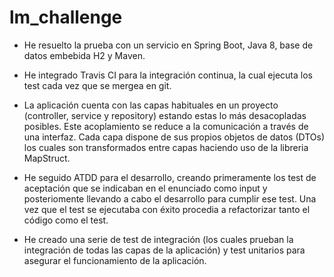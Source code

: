 # lm_challenge

- He resuelto la prueba con un servicio en Spring Boot, Java 8, base de datos embebida H2 y Maven.

- He integrado Travis CI para la integración continua, la cual ejecuta los test cada vez que se mergea en git.

- La aplicación cuenta con las capas habituales en un proyecto (controller, service y repository) estando estas lo más 
desacopladas posibles. Este acoplamiento se reduce a la comunicación a través de una interfaz. Cada capa dispone de sus 
propios objetos de datos (DTOs) los cuales son transformados entre capas haciendo uso de la libreria MapStruct. 

- He seguido ATDD para el desarrollo, creando primeramente los test de aceptación que se indicaban en el enunciado como 
input y posteriomente llevando a cabo el desarrollo para cumplir ese test. Una vez que el test se ejecutaba con éxito 
procedia a refactorizar tanto el código como el test.

- He creado una serie de test de integración (los cuales prueban la integración de todas las capas de la aplicación) y
test unitarios para asegurar el funcionamiento de la aplicación. 




